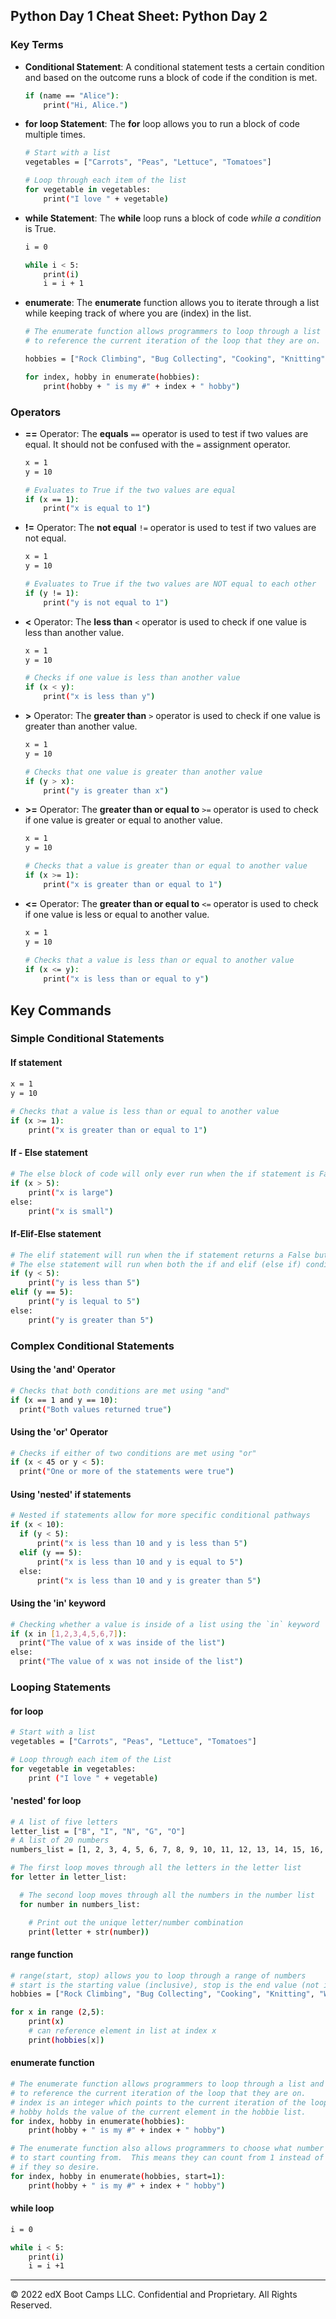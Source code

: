 ## Python Day 1 Cheat Sheet: Python Day 2

### Key Terms

- **Conditional Statement**: A conditional statement tests a certain condition and based on the outcome runs a block of code if the condition is met. 



    ```bash 
    if (name == "Alice"):
        print("Hi, Alice.")      
    ``` 

- **for loop Statement**: The **for** loop allows you to run a block of code multiple times.  



    ```bash 
    # Start with a list
    vegetables = ["Carrots", "Peas", "Lettuce", "Tomatoes"]

    # Loop through each item of the list
    for vegetable in vegetables:
        print("I love " + vegetable)
    ``` 

- **while Statement**: The **while** loop runs a block of code *while a condition* is True.  


    ```bash 
    i = 0

    while i < 5:
        print(i) 
        i = i + 1   
    ``` 

- **enumerate**: The **enumerate** function allows you to iterate through a list while keeping track of where you are (index) in the list.



    ```bash 
    # The enumerate function allows programmers to loop through a list and create a counter
    # to reference the current iteration of the loop that they are on.

    hobbies = ["Rock Climbing", "Bug Collecting", "Cooking", "Knitting", "Writing"]

    for index, hobby in enumerate(hobbies):
        print(hobby + " is my #" + index + " hobby")    
    ``` 

### Operators

- **==** Operator: The **equals** `==` operator is used to test if two values are equal. It should not be confused with the `=` assignment operator. 

    ```bash 
    x = 1
    y = 10

    # Evaluates to True if the two values are equal
    if (x == 1):
        print("x is equal to 1")
    ``` 

- **!=** Operator: The **not equal** `!=` operator is used to test if two values are not equal. 


    ```bash 
    x = 1
    y = 10

    # Evaluates to True if the two values are NOT equal to each other
    if (y != 1):
        print("y is not equal to 1")
    ``` 

- **<** Operator: The **less than** `<` operator is used to check if one value is less than another value. 



    ```bash 
    x = 1
    y = 10

    # Checks if one value is less than another value
    if (x < y):
        print("x is less than y")
    ```

- **>** Operator: The **greater than** `>` operator is used to check if one value is greater than another value. 


    ```bash 
    x = 1
    y = 10

    # Checks that one value is greater than another value
    if (y > x):
        print("y is greater than x")
    ``` 

- **>=** Operator: The **greater than or equal to** `>=` operator is used to check if one value is greater or equal to another value. 

    ```bash 
    x = 1
    y = 10

    # Checks that a value is greater than or equal to another value
    if (x >= 1):
        print("x is greater than or equal to 1")
    ```

- **<=** Operator: The **greater than or equal to** `<=` operator is used to check if one value is less or equal to another value. 

    ```bash 
    x = 1
    y = 10
        
    # Checks that a value is less than or equal to another value
    if (x <= y):
        print("x is less than or equal to y")
    ```
 

## Key Commands 

### Simple Conditional Statements

#### If statement

```bash 
x = 1
y = 10
   
# Checks that a value is less than or equal to another value
if (x >= 1):
    print("x is greater than or equal to 1")
```

#### If - Else statement

```bash 
# The else block of code will only ever run when the if statement is False
if (x > 5):
    print("x is large")
else:
    print("x is small")
```

#### If-Elif-Else statement

```bash 
# The elif statement will run when the if statement returns a False but its own condition returns a True
# The else statement will run when both the if and elif (else if) conditions return as False
if (y < 5):
    print("y is less than 5")
elif (y == 5):
    print("y is lequal to 5")
else:
    print("y is greater than 5")
```

### Complex Conditional Statements

#### Using the 'and' Operator

```bash 
# Checks that both conditions are met using "and"
if (x == 1 and y == 10):
  print("Both values returned true")
```

#### Using the 'or' Operator

```bash 
# Checks if either of two conditions are met using "or"
if (x < 45 or y < 5):
  print("One or more of the statements were true")
```

#### Using 'nested' if statements

```bash 
# Nested if statements allow for more specific conditional pathways
if (x < 10):
  if (y < 5):
      print("x is less than 10 and y is less than 5")
  elif (y == 5):
      print("x is less than 10 and y is equal to 5")
  else:
      print("x is less than 10 and y is greater than 5")
```

#### Using the 'in' keyword

```bash 
# Checking whether a value is inside of a list using the `in` keyword
if (x in [1,2,3,4,5,6,7]):
  print("The value of x was inside of the list")
else:
  print("The value of x was not inside of the list")
```

### Looping Statements

#### for loop

```bash 
# Start with a list
vegetables = ["Carrots", "Peas", "Lettuce", "Tomatoes"]

# Loop through each item of the List
for vegetable in vegetables:
    print ("I love " + vegetable)
``` 

#### 'nested' for loop

```bash 
# A list of five letters
letter_list = ["B", "I", "N", "G", "O"]
# A list of 20 numbers
numbers_list = [1, 2, 3, 4, 5, 6, 7, 8, 9, 10, 11, 12, 13, 14, 15, 16, 17, 18, 19, 20]

# The first loop moves through all the letters in the letter list
for letter in letter_list:

  # The second loop moves through all the numbers in the number list
  for number in numbers_list:

    # Print out the unique letter/number combination
    print(letter + str(number))
``` 

#### range function

```bash 
# range(start, stop) allows you to loop through a range of numbers
# start is the starting value (inclusive), stop is the end value (not inclusive)
hobbies = ["Rock Climbing", "Bug Collecting", "Cooking", "Knitting", "Writing"]

for x in range (2,5):
    print(x)    
    # can reference element in list at index x
    print(hobbies[x])
```

#### enumerate function

```bash 
# The enumerate function allows programmers to loop through a list and create a counter
# to reference the current iteration of the loop that they are on.
# index is an integer which points to the current iteration of the loop
# hobby holds the value of the current element in the hobbie list.
for index, hobby in enumerate(hobbies):
    print(hobby + " is my #" + index + " hobby") 

# The enumerate function also allows programmers to choose what number
# to start counting from.  This means they can count from 1 instead of 0 
# if they so desire.
for index, hobby in enumerate(hobbies, start=1):
    print(hobby + " is my #" + index + " hobby")            
```

#### while loop

```bash 
i = 0

while i < 5:
    print(i) 
    i = i +1   
``` 

-------

© 2022 edX Boot Camps LLC. Confidential and Proprietary. All Rights Reserved.   

